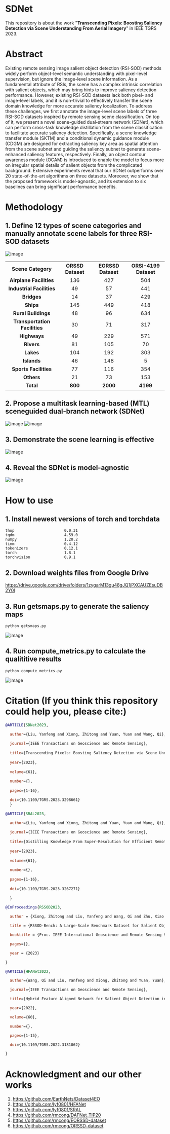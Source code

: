# SDNet
This repository is about the work "**Transcending Pixels: Boosting Saliency Detection via Scene Understanding From Aerial Imagery**" in IEEE TGRS 2023.

# Abstract
Existing remote sensing image salient object detection (RSI-SOD) methods widely perform object-level semantic understanding with pixel-level supervision, but ignore the image-level scene information. As a fundamental attribute of RSIs, the scene has a complex intrinsic correlation with salient objects, which may bring hints to improve saliency detection performance. However, existing RSI-SOD datasets lack both pixel- and image-level labels, and it is non-trivial to effectively transfer the scene domain knowledge for more accurate saliency localization. To address these challenges, we first annotate the image-level scene labels of three RSI-SOD datasets inspired by remote sensing scene classification. On top of it, we present a novel scene-guided dual-stream network (SDNet), which can perform cross-task knowledge distillation from the scene classification to facilitate accurate saliency detection. Specifically, a scene knowledge transfer module (SKTM) and a conditional dynamic guidance module (CDGM) are designed for extracting saliency key area as spatial attention from the scene subnet and guiding the saliency subnet to generate scene-enhanced saliency features, respectively. Finally, an object contour awareness module (OCAM) is introduced to enable the model to focus more on irregular spatial details of salient objects from the complicated background. Extensive experiments reveal that our SDNet outperforms over 20 state-of-the-art algorithms on three datasets. Moreover, we show that the proposed framework is model-agnostic, and its extension to six baselines can bring significant performance benefits.

# Methodology

## 1. Define 12 types of scene categories and manually annotate scene labels for three RSI-SOD datasets
![image](https://github.com/lyf0801/SDNet/assets/73867361/d5a20fcb-4530-42e6-b631-e7eb207dc1c1)

<div class="center">
  
|                               |                   |                    |                       |
|:-----------------------------:|:-----------------:|:------------------:|:---------------------:|
| **Scene Category**            | **ORSSD Dataset** | **EORSSD Dataset** | **ORSI-4199 Dataset** |
| **Airplane Facilities**      | 136               | 427                | 504                   |
| **Industrial Facilities**     | 49                | 57                 | 441                   |
| **Bridges**                  | 14                | 37                 | 429                   |
| **Ships**                    | 145               | 449                | 418                   |
| **Rural Buildings**           | 48                | 96                 | 634                   |
| **Transportation Facilities** | 30                | 71                 | 317                   |
| **Highways**                 | 49                | 229                | 571                   |
| **Rivers**                    | 81                | 105                | 70                    |
| **Lakes**                     | 104               | 192                | 303                   |
| **Islands**                   | 46                | 148                | 5                     |
| **Sports Facilities**         | 77                | 116                | 354                   |
| **Others**                   | 21                | 73                 | 153                   |
| **Total**                     | **800**               | **2000**               | **4199**                  |

</div>

  




## 2. Propose a multitask learning-based (MTL) sceneguided dual-branch network (SDNet)
![image](https://github.com/lyf0801/SDNet/assets/73867361/25332464-0263-4864-b27f-3e2c7c70e2d7)
![image](https://github.com/lyf0801/SDNet/assets/73867361/a395263e-4f74-406c-9771-1780249dd998)

## 3. Demonstrate the scene learning is effective
![image](https://github.com/lyf0801/SDNet/assets/73867361/89f9ce21-8486-471c-9b7b-d5ea8e560593)



## 4. Reveal the SDNet is model-agnostic
![image](https://github.com/lyf0801/SDNet/assets/73867361/2f8be427-98f3-4c47-a9bb-92037c9a37f6)



# How to use

## 1. Install newest versions of torch and torchdata
```
thop                      0.0.31
tqdm                      4.59.0
numpy                     1.20.2
timm                      0.4.12
tokenizers                0.12.1
torch                     1.8.1
torchvision               0.9.1
```
## 2. Download weights files from Google Drive

<https://drive.google.com/drive/folders/1zygarM13gu48gJQ1jPXCAUZEsuDB2Y0l>


## 3. Run getsmaps.py to generate the saliency maps
```
python getsmaps.py
```
![image](https://github.com/lyf0801/SDNet/assets/73867361/e1cb8f26-4192-4426-b46d-d3aa2fe82bec)

## 4. Run compute_metrics.py to calculate the qualititive results
```
python compute_metrics.py
```
![image](https://github.com/lyf0801/SDNet/assets/73867361/8e6ef5c0-3c46-4ccb-8b74-156100e016df)



# Citation (If you think this repository could help you, please cite:)
```BibTeX
@ARTICLE{SDNet2023,

  author={Liu, Yanfeng and Xiong, Zhitong and Yuan, Yuan and Wang, Qi},
  
  journal={IEEE Transactions on Geoscience and Remote Sensing}, 
  
  title={Transcending Pixels: Boosting Saliency Detection via Scene Understanding From Aerial Imagery}, 
  
  year={2023},
  
  volume={61},
  
  number={},
  
  pages={1-16},

  doi={10.1109/TGRS.2023.3298661}
  }

@ARTICLE{SRAL2023,

  author={Liu, Yanfeng and Xiong, Zhitong and Yuan, Yuan and Wang, Qi},
  
  journal={IEEE Transactions on Geoscience and Remote Sensing}, 
  
  title={Distilling Knowledge From Super-Resolution for Efficient Remote Sensing Salient Object Detection}, 
  
  year={2023},
  
  volume={61},
  
  number={},
  
  pages={1-16},
  
  doi={10.1109/TGRS.2023.3267271}
  
  }

@InProceedings{RSSOD2023,

  author = {Xiong, Zhitong and Liu, Yanfeng and Wang, Qi and Zhu, Xiao Xiang},

  title = {RSSOD-Bench: A Large-Scale Benchmark Dataset for Salient Object Detection in Optical Remote Sensing Imagery},

  booktitle = {Proc. IEEE International Geoscience and Remote Sensing Symposium (IGARSS)},

  pages={},

  year = {2023}

}

@ARTICLE{HFANet2022,

  author={Wang, Qi and Liu, Yanfeng and Xiong, Zhitong and Yuan, Yuan},

  journal={IEEE Transactions on Geoscience and Remote Sensing},

  title={Hybrid Feature Aligned Network for Salient Object Detection in Optical Remote Sensing Imagery},

  year={2022},

  volume={60},

  number={},

  pages={1-15},

  doi={10.1109/TGRS.2022.3181062}

}
```

# Acknowledgment and our other works
1. <https://github.com/EarthNets/Dataset4EO>
2. <https://github.com/lyf0801/HFANet>
3. <https://github.com/lyf0801/SRAL>
4. <https://github.com/rmcong/DAFNet_TIP20>
5. <https://github.com/rmcong/EORSSD-dataset>
6. <https://github.com/rmcong/ORSSD-dataset>

